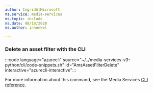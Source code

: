 ```yaml
---
author: IngridAtMicrosoft
ms.service: media-services 
ms.topic: include
ms.date: 08/18/2020
ms.author: inhenkel

---
```


<!--Delete an asset filter CLI-->

### Delete an asset filter with the CLI

:::code language="azurecli" source="~/../media-services-v3-python/cli/code-snippets.sh" id="AmsAssetFilterDelete" interactive="azurecli-interactive":::

For more information about this command, see the Media Services [CLI reference](/cli/azure/ams/asset-filter?view=azure-cli-latest#az-ams-asset-filter-delete).
